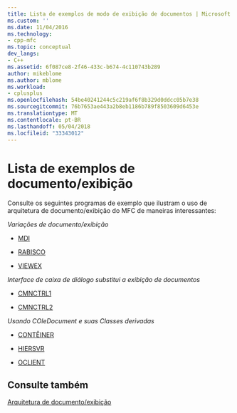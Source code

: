 ```yaml
---
title: Lista de exemplos de modo de exibição de documentos | Microsoft Docs
ms.custom: ''
ms.date: 11/04/2016
ms.technology:
- cpp-mfc
ms.topic: conceptual
dev_langs:
- C++
ms.assetid: 6f087ce8-2f46-433c-b674-4c110743b289
author: mikeblome
ms.author: mblome
ms.workload:
- cplusplus
ms.openlocfilehash: 54be40241244c5c219af6f8b329d0ddcc05b7e38
ms.sourcegitcommit: 76b7653ae443a2b8eb1186b789f8503609d6453e
ms.translationtype: MT
ms.contentlocale: pt-BR
ms.lasthandoff: 05/04/2018
ms.locfileid: "33343012"
---
```

# <a name="documentview-sample-list"></a>Lista de exemplos de documento/exibição
Consulte os seguintes programas de exemplo que ilustram o uso de arquitetura de documento/exibição do MFC de maneiras interessantes:  
  
 *Variações de documento/exibição*  
  
-   [MDI](../visual-cpp-samples.md)  
  
-   [RABISCO](../visual-cpp-samples.md)  
  
-   [VIEWEX](../visual-cpp-samples.md)  
  
 *Interface de caixa de diálogo substitui a exibição de documentos*  
  
-   [CMNCTRL1](../visual-cpp-samples.md)  
  
-   [CMNCTRL2](../visual-cpp-samples.md)  
  
 *Usando COleDocument e suas Classes derivadas*  
  
-   [CONTÊINER](../visual-cpp-samples.md)  
  
-   [HIERSVR](../visual-cpp-samples.md)  
  
-   [OCLIENT](../visual-cpp-samples.md)  
  
## <a name="see-also"></a>Consulte também  
 [Arquitetura de documento/exibição](../mfc/document-view-architecture.md)

